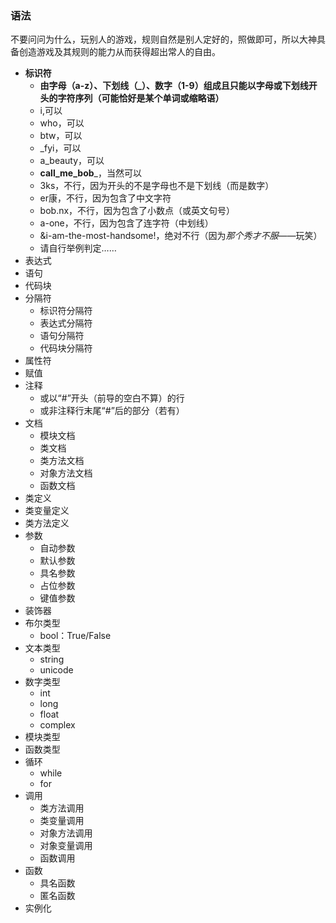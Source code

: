 ### 语法 ###
不要问问为什么，玩别人的游戏，规则自然是别人定好的，照做即可，所以大神具备创造游戏及其规则的能力从而获得超出常人的自由。

- **标识符**
  - **由字母（a-z）、下划线（_）、数字（1-9）组成且只能以字母或下划线开头的字符序列（可能恰好是某个单词或缩略语）**
  - i,可以
  - who，可以
  - btw，可以
  - _fyi，可以
  - a_beauty，可以
  - __call_me_bob___，当然可以
  - 3ks，不行，因为开头的不是字母也不是下划线（而是数字）
  - er康，不行，因为包含了中文字符
  - bob.nx，不行，因为包含了小数点（或英文句号）
  - a-one，不行，因为包含了连字符（中划线）
  - &i-am-the-most-handsome!，绝对不行（因为*那个秀才不服*——玩笑）
  - 请自行举例判定……
- 表达式
- 语句
- 代码块
- 分隔符
  - 标识符分隔符
  - 表达式分隔符
  - 语句分隔符
  - 代码块分隔符
- 属性符
- 赋值
- 注释
  - 或以“#”开头（前导的空白不算）的行
  - 或非注释行末尾“#”后的部分（若有）
- 文档
  - 模块文档
  - 类文档
  - 类方法文档
  - 对象方法文档
  - 函数文档
- 类定义
- 类变量定义
- 类方法定义
- 参数
  - 自动参数
  - 默认参数
  - 具名参数
  - 占位参数
  - 键值参数
- 装饰器
- 布尔类型
  - bool：True/False
- 文本类型
  - string
  - unicode
- 数字类型
  - int
  - long
  - float
  - complex
- 模块类型
- 函数类型
- 循环
  - while
  - for
- 调用
  - 类方法调用
  - 类变量调用
  - 对象方法调用
  - 对象变量调用
  - 函数调用
- 函数
  - 具名函数
  - 匿名函数
- 实例化